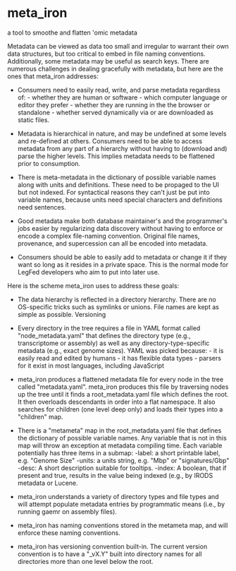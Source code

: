 # meta_iron
a tool to smoothe and flatten 'omic metadata

Metadata can be viewed as data too small and irregular to warrant
their own data structures, but too critical to embed in file naming
conventions.  Additionally, some metadata may be useful as search
keys. There are numerous challenges in dealing gracefully with
metadata, but here are the ones that meta_iron addresses:

* Consumers need to easily read, write, and parse metadata regardless of:
  	    - whether they are human or software
  	    - which computer language or editor they prefer
  	    - whether they are running in the the browser or standalone
  	    - whether served dynamically via
	      or are downloaded as static files.

* Metadata is hierarchical in nature, and may be undefined at some
  levels and re-defined at others.  Consumers need to be able to
  access metadata from any part of a hierarchy without having to
  (download and) parse the higher levels.  This implies metadata needs
  to be flattened prior to consumption.

* There is meta-metadata in the dictionary of possible variable names
  along with units and definitions. These need to be propaged to the
  UI but not indexed.  For syntactical reasons they can't just be put
  into variable names, because units need special characters and
  definitions need sentences.

* Good metadata make both database maintainer's and the programmer's
  jobs easier by regularizing data discovery without having to
  enforce or encode a complex file-naming convention.  Original file
  names, provenance, and supercession can all be encoded into metadata.

* Consumers should be able to easily add to metadata or change it if
  they want so long as it resides in a private space.  This is the
  normal mode for LegFed developers who aim to put into later use.


Here is the scheme meta_iron uses to address these goals:

* The data hierarchy is reflected in a directory hierarchy.  There
  are no OS-specific tricks such as symlinks or unions.  File names
  are kept as simple as possible.  Versioning 
  
* Every directory in the tree requires a file in YAML format
  called "node_metadata.yaml" that defines the directory type (e.g.,
  transcriptome or assembly) as well as any directory-type-specific
  metadata (e.g., exact genome sizes).  YAML was picked because:
  	   - it is easily read and edited by humans
	   - it has flexible data types
	   - parsers for it exist in most languages, including JavaScript

* meta_iron produces a flattened metadata file for every node in the
  tree called "metadata.yaml".  meta_iron produces this file by
  traversing nodes up the tree until it finds a root_metadata.yaml
  file which defines the root.  It then overloads descendants in order
  into a flat namespace.  It also searches for children (one level
  deep only) and loads their types into a "children" map.

* There is a "metameta" map in the root_metadata.yaml file that
  defines the dictionary of possible variable names.  Any variable
  that is not in this map will throw an exception at metadata
  compiling time.  Each variable potentially has three items in a
  submap:
	-label: a short printable label, e.g. "Genome Size"
	-units: a units string, e.g. "Mbp" or "signatures/Gbp"
	-desc: A short description suitable for tooltips.
	-index: A boolean, that if present and true, results in
	 the value being indexed (e.g., by IRODS metadata or Lucene.

* meta_iron understands a variety of directory types and file types
  and will attempt populate metadata entries by programmatic means
  (i.e., by running gaemr on assembly files).

* meta_iron has naming conventions stored in the metameta map, and will
  enforce these naming conventions.


* meta_iron has versioning convention built-in.  The current version
  convention is to have a "_vX.Y" built into directory names for all
  directories more than one level below the root.
